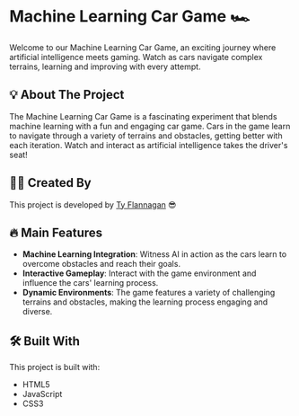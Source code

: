 # Machine Learning Car Game :racing_car:

Welcome to our Machine Learning Car Game, an exciting journey where artificial intelligence meets gaming. Watch as cars navigate complex terrains, learning and improving with every attempt.

## :bulb: About The Project

The Machine Learning Car Game is a fascinating experiment that blends machine learning with a fun and engaging car game. Cars in the game learn to navigate through a variety of terrains and obstacles, getting better with each iteration. Watch and interact as artificial intelligence takes the driver's seat!

## :man_technologist: Created By

This project is developed by [Ty Flannagan](https://www.tyflannagan.tech/) 😎

## :fire: Main Features

- **Machine Learning Integration**: Witness AI in action as the cars learn to overcome obstacles and reach their goals.
- **Interactive Gameplay**: Interact with the game environment and influence the cars' learning process.
- **Dynamic Environments**: The game features a variety of challenging terrains and obstacles, making the learning process engaging and diverse.

## :hammer_and_wrench: Built With

This project is built with:

- HTML5
- JavaScript
- CSS3
